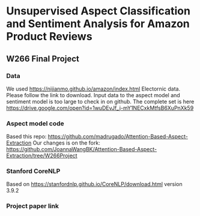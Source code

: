 # Unsupervised Aspect Classification and Sentiment Analysis for Amazon Product Reviews
## W266 Final Project
### Data
We used https://nijianmo.github.io/amazon/index.html Electornic data. Please follow the link to download.
Input data to the aspect model and sentiment model is too large to check in on github. The complete set is here https://drive.google.com/open?id=1wuDEvJf_j-mY1NECxkMtfsB6XuPnXk59

### Aspect model code
Based this repo: https://github.com/madrugado/Attention-Based-Aspect-Extraction
Our changes is on the fork: https://github.com/JoannaWangBK/Attention-Based-Aspect-Extraction/tree/W266Project

### Stanford CoreNLP
Based on https://stanfordnlp.github.io/CoreNLP/download.html version 3.9.2

### Project paper link
